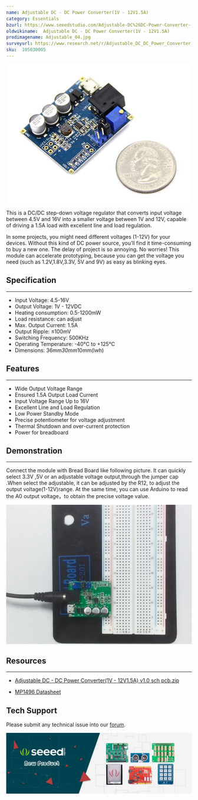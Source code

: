```yaml
---
name: Adjustable DC - DC Power Converter(1V - 12V1.5A)
category: Essentials
bzurl: https://www.seeedstudio.com/Adjustable-DC%26DC-Power-Converter-(1V-12V%261.5A)-p-1996.html
oldwikiname:  Adjustable DC - DC Power Converter(1V - 12V1.5A)
prodimagename: Adjustable_04.jpg
surveyurl: https://www.research.net/r/Adjustable_DC_DC_Power_Converter_1V_12V_1point5A
sku:  105030005
---
```


![](https://github.com/SeeedDocument/Adjustable_DC_DC_Power_Converter_1V-12V-1.5A/raw/master/img/Adjustable_04.jpg)

This is a DC/DC step-down voltage regulator that converts input voltage between 4.5V and 16V into a smaller voltage between 1V and 12V, capable of driving a 1.5A load with excellent line and load regulation.

In some projects, you might need different voltages (1-12V) for your devices. Without this kind of DC power source, you’ll find it time-consuming to buy a new one. The delay of project is so annoying. No worries! This module can accelerate prototyping, because you can get the voltage you need (such as 1.2V,1.8V,3.3V, 5V and 9V) as easy as blinking eyes.

##  Specification
---
*   Input Voltage: 4.5-16V
*   Output Voltage: 1V - 12VDC
*   Heating consumption: 0.5-1200mW
*   Load resistance: can adjust
*   Max. Output Current: 1.5A
*   Output Ripple: ≤100mV
*   Switching Frequency: 500KHz
*   Operating Temperature: -40℃ to +125℃
*   Dimensions: 36mm*30mm*10mm(l*w*h)

##  Features
---
*   Wide Output Voltage Range
*   Ensured 1.5A Output Load Current
*   Input Voltage Range Up to 16V
*   Excellent Line and Load Regulation
*   Low Power Standby Mode
*   Precise potentiometer for voltage adjustment
*   Thermal Shutdown and over-current protection
*   Power for breadboard

##   Demonstration
---
Connect the module with Bread Board like following picture. It can quickly select 3.3V ,5V or an adjustable voltage output,through the jumper cap .When select the adjustable, it can be adjusted by the R12, to adjust the output voltage(1-12V)range. At the same time, you can use Arduino to read the A0 output voltage，to obtain the precise voltage value.

![](https://github.com/SeeedDocument/Adjustable_DC_DC_Power_Converter_1V-12V-1.5A/raw/master/img/ADJ_USER.jpg)

##   Resources
---
*   [Adjustable DC - DC Power Converter(1V - 12V1.5A) v1.0 sch pcb.zip](https://github.com/SeeedDocument/Adjustable_DC_DC_Power_Converter_1V-12V-1.5A/raw/master/res/Adjustable_DC-DC_Power_Converter-1V-12V1.5A-v1.0_sch_pcb.zip)

*   [MP1496 Datasheet](https://github.com/SeeedDocument/Adjustable_DC_DC_Power_Converter_1V-12V-1.5A/raw/master/res/MP1496-277526.pdf)

## Tech Support
Please submit any technical issue into our [forum](http://forum.seeedstudio.com/). <br /><p style="text-align:center"><a href="https://www.seeedstudio.com/act-4.html" target="_blank"><img src="https://github.com/SeeedDocument/Wiki_Banner/raw/master/new_product.jpg" /></a></p>